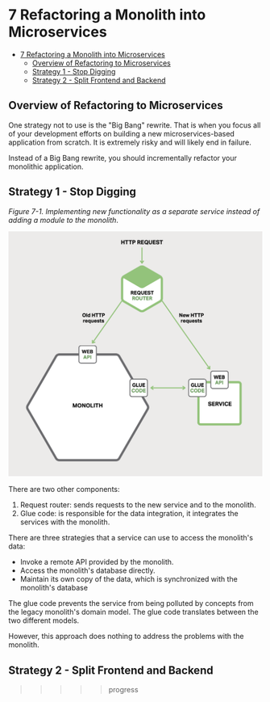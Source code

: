 # 7 Refactoring a Monolith into Microservices

- [7 Refactoring a Monolith into Microservices](#7-refactoring-a-monolith-into-microservices)
  - [Overview of Refactoring to Microservices](#overview-of-refactoring-to-microservices)
  - [Strategy 1 - Stop Digging](#strategy-1---stop-digging)
  - [Strategy 2 - Split Frontend and Backend](#strategy-2---split-frontend-and-backend)

## Overview of Refactoring to Microservices

One strategy not to use is the "Big Bang" rewrite. That is when you focus all of
your development efforts on building a new microservices-based application from
scratch. It is extremely risky and will likely end in failure.

Instead of a Big Bang rewrite, you should incrementally refactor your monolithic
application.

## Strategy 1 - Stop Digging

*Figure 7-1. Implementing new functionality as a separate service instead of
adding a module to the monolith*.

![Implementing new functionality as a separate service](images/7_1_implementing_as_a_new_service.png)

There are two other components:

1. Request router: sends requests to the new service and to the monolith.
2. Glue code: is responsible for the data integration, it integrates the
   services with the monolith.

There are three strategies that a service can use to access the monolith's data:

- Invoke a remote API provided by the monolith.
- Access the monolith's database directly.
- Maintain its own copy of the data, which is synchronized with the monolith's
  database

The glue code prevents the service from being polluted by concepts from the
legacy monolith's domain model. The glue code translates between the two
different models.

However, this approach does nothing to address the problems with the monolith.

## Strategy 2 - Split Frontend and Backend

>>>>> progress
